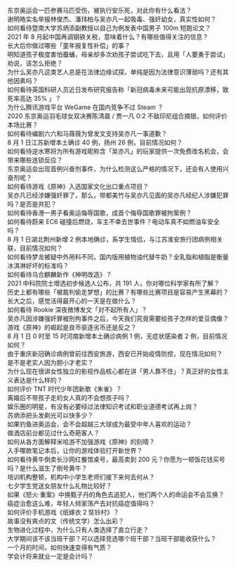 东京奥运会一匹参赛马匹受伤，被执行安乐死，对此你有什么看法？  
谢明皓实名举报林俊杰、潘玮柏与吴亦凡一起吸毒、强奸幼女，真实性如何？  
如何看待暨南大学苏炳添副教授以自己为例发表中国男子 100m 短跑论文？  
2021 年 8 月起中国再调钢铁关税，意味着什么？有哪些值得关注的信息？  
长大后你做过哪些「童年报复性补偿」的事？  
明知道孩子极度害怕蚕蛹，母亲却多次劝孩子尝试吃下去，且用「人要勇于尝试」劝说，该怎么拒绝？  
为什么吴亦凡这类艺人总是在法律边缘试探，单纯是因为法律意识薄弱吗？还有其他因素吗？  
如何看待英国科研人员近日发布研究报告称「新冠病毒未来可能出现抗原漂移，致死率高达 35% 」？  
为什么腾讯游戏平台 WeGame 在国内竞争不过 Steam ？  
2020 东京奥运羽毛球女双决赛陈清晨 / 贾一凡 0:2 不敌印尼组合摘银，如何评价本场比赛？  
如何看待编剧六六和马薇薇为曾发文支持吴亦凡一事道歉？  
8 月 1 日江苏新增本土确诊 40 例，扬州 26 例，目前情况如何？  
如何看待逆水寒将为所有游戏昵称含「吴亦凡」的玩家提供一次免费改名机会，会带来哪些连锁反应？  
东京奥运会出现首例兴奋剂事件，为什么检测这么严格的情况下，还会有人使用兴奋剂呢？  
如何看待游戏《原神》入选国家文化出口重点项目？  
吴亦凡已经涉嫌强奸罪了，那么，带都美竹与吴亦凡见面的吴亦凡经纪人涉嫌犯罪吗？是否是共犯？  
如何看待香港一男子看奥运侮辱国歌，成首个侮辱国歌罪被拘案例？  
如何看待蔚来 EC6 碰撞后燃烧，车主不幸去世事件？电动车真不如燃油车安全吗？  
8 月 1 日湖北荆州新增 2 例本地确诊，系学生情侣，与江苏淮安旅行团病例相关联，目前情况如何？  
如何看待梦龙被疑中外用料不同，国内版用植物油代替牛奶？全乳脂和植脂是衡量冰淇淋好坏的标准吗？  
如何看待乌合麒麟新作《神明改造》？  
2021 中科院院士增选初步候选人公布，共 191 人，你对哪位科学家有所了解？  
历史上都有哪些「被裁判偷走梦想」的比赛？有哪些比赛项目是容易产生黑幕的？  
长大之后，感觉活得最开心的一天是在做什么？  
如何看待 Rookie 深夜微博发文「对不起所有人」？  
吴亦凡因涉嫌强奸罪被刑拘事件之后，今天我们究竟需要给孩子怎样的爱豆偶像？  
游戏《原神》的崛起是良币驱逐劣币还是反之？  
8 月 1 日 0 时至 15 时河南新增本土确诊病例 1 例，无症状感染者 2 例，目前情况如何？  
由于重庆新冠确诊病例曾前往西安旅游，西安已开始疫情防控，现在情况如何？  
是不是老实人因为胆小才老实？  
为什么现在很讲女性独立的影视作品核心都在讲「男人靠不住」？真正好的女性主义表达是什么样的？  
如何评价 TNT 时代少年团新歌《朱雀》？  
离婚后不带孩子走的女人真的不会想孩子吗？  
娱乐圈的明星，有没有必要经过法律知识考试和职业道德考试再上岗？  
苏炳添把头发剃光可以快多少？  
如果钓鱼进奥运会，会不会超越三大球成为最受中年人喜欢的运动？  
做酒店前台都见过什么奇葩客人？  
如何从各方面解释米哈游不加强游戏《原神》的刻晴？  
入手哪款笔记本后，让你的游戏体验打开新世界？  
如何看待黄牛倒卖长沙网红餐馆桌号，最高卖到 200 元？你愿为一顿饭花钱买号吗？是什么滋生了倒号黄牛？  
培训机构整顿，机构中小学生老师们接下来何去何从？  
七夕学生党送女朋友什么礼物比较好？  
如果《怒火·重案》中换甄子丹的角色去追犯人，他们两个人的命运会不会互换？  
癌症治愈这么难，年轻人倾家荡产去对抗癌症值得吗？  
如何评价手机游戏《纸嫁衣 2 奘铃村》？  
故事没有爽点的文（传统文学）怎么出彩？  
生物进化过程中，为什么只有人类选择了直立行走？  
大学期间该不该当班干部？可以选择竞选哪个班干部？当班干部能收获什么？  
一个月的时间，如何快速变得有气质？  
学会计将来就业一定是会计吗？  
